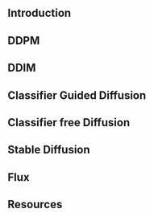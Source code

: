 ## Introduction

## DDPM

## DDIM

## Classifier Guided Diffusion

## Classifier free Diffusion

## Stable Diffusion

## Flux

## Resources